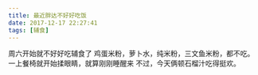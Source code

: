 ```yaml
---
title: 最近胖达不好好吃饭
date: 2017-12-17 22:27:41
tags: [辅食]
---
```

周六开始就不好好吃辅食了
鸡蛋米粉，萝卜水，纯米粉，三文鱼米粉，都不吃。
一上餐椅就开始揉眼睛，就算刚刚睡醒来
不过，今天俩顿石榴汁吃得挺欢。